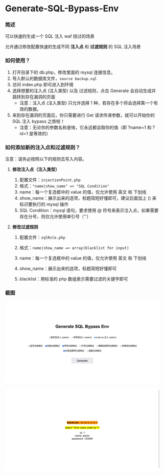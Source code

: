    #  Generate-SQL-Bypass-Env

### 简述

可以快速的生成一个 SQL 注入 waf 绕过的场景

允许通过修改配置快速的生成不同 **注入点** 和 **过滤规则** 的 SQL 注入场景



### 如何使用？

1. 打开目录下的 db.php，修改里面的 mysql 连接信息。
2. 导入默认的数据库文件，`source backup.sql`
3. 访问 index.php 即可进入到环境
4. 选择想要的注入点 (注入类型) 以及 过滤规则，点击 Generate 会自动生成并跳转到存在漏洞的页面
   - 注意：注入点 (注入类型) 只允许选择 1 种，若存在多个将会选择第一个有效的数据。
5. 来到存在漏洞的页面后，你只需要进行 Get 请求传递参数，就可以开始你的 SQL 注入 bypass 之旅啦！
   - 注意：无论你的参数名称是啥，它永远都会取你的值（即 ?name=1 和 ?id=1 是等效的）



### 如何添加新的注入点和过滤规则？

注意：请务必按照以下的规则去写入内容。

1. **修改注入点（注入类型）**

   1. 配置文件：`injectionPoint.php`
   2. 格式：`"name|show_name" => "SQL Condition"`
   3. name：每一个复选框中的 value 的值，仅允许使用 英文 和 下划线
   4. show_name：展示出来的选项，标题简短好懂即可，建议后面加上 () 来标识要执行的 mysql 操作
   5. SQL Condition：mysql 语句，要求使用 @ 符号来表示注入点，如果需要存在分号，则仅允许使用单引号（''）

2. **修改过滤规则**

   1. 配置文件：`sqlRule.php`

   2. 格式：`name|show_name => array(blacklist for input)`

   3. name：每一个复选框中的 value 的值，仅允许使用 英文 和 下划线

   4. show_name：展示出来的选项，标题简短好懂即可

   5. blacklist：用标准的 php 数组表示需要过滤的关键字即可



### 截图

![](./screenshots/1.png)

![](./screenshots/2.png)
